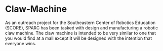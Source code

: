 # Claw-Machine
As an outreach project for the Southeastern Center of Robotics Education (SCORE), SPARC has been tasked with design and manufacturing a robotic claw machine.  The claw machine is intended to be very similar to one that you would find at a mall except it will be designed with the intention that everyone wins.
